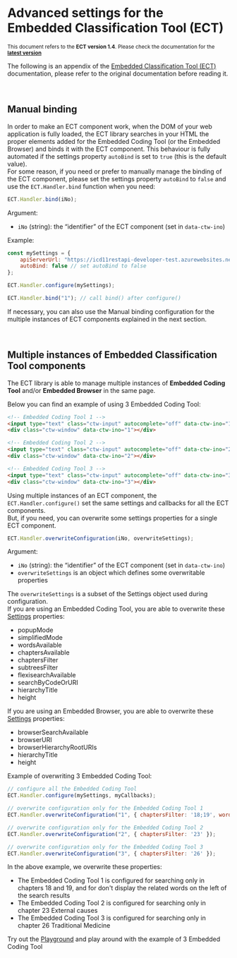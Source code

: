 # Advanced settings for the Embedded Classification Tool (ECT)

<small>This document refers to the **ECT version 1.4**. Please check the documentation for the **[latest version](icd11ect.md)**</small>


The following is an appendix of the [Embedded Classification Tool (ECT)](icd11ect-1.4.md) documentation, please refer to the original documentation before reading it. 

<br/>


## Manual binding

In order to make an ECT component work, when the DOM of your web application is fully loaded, the ECT library searches in your HTML the proper elements added for the Embedded Coding Tool (or the Embedded Browser) and binds it with the ECT component. This behaviour is fully automated if the settings property ``autoBind`` is set to ``true`` (this is the default value).     
For some reason, if you need or prefer to manually manage the binding of the ECT component, please set the settings property ``autoBind`` to ``false`` and use the ``ECT.Handler.bind`` function when you need:

```javascript
ECT.Handler.bind(iNo);
```

Argument:

- `iNo` (string): the “identifier” of the ECT component (set in `data-ctw-ino`)

Example:

```javascript
const mySettings = {
    apiServerUrl: "https://icd11restapi-developer-test.azurewebsites.net",   
    autoBind: false // set autoBind to false
};

ECT.Handler.configure(mySettings);

ECT.Handler.bind("1"); // call bind() after configure()
```

If necessary, you can also use the Manual binding configuration for the multiple instances of ECT components explained in the next section.

<br/>

## Multiple instances of Embedded Classification Tool components

The ECT library is able to manage multiple instances of **Embedded Coding Tool** and/or **Embedded Browser** in the same page. 

Below you can find an example of using 3 Embedded Coding Tool:

```html
<!-- Embedded Coding Tool 1 -->
<input type="text" class="ctw-input" autocomplete="off" data-ctw-ino="1" > 
<div class="ctw-window" data-ctw-ino="1"></div>  

<!-- Embedded Coding Tool 2 -->
<input type="text" class="ctw-input" autocomplete="off" data-ctw-ino="2" > 
<div class="ctw-window" data-ctw-ino="2"></div>  

<!-- Embedded Coding Tool 3 -->
<input type="text" class="ctw-input" autocomplete="off" data-ctw-ino="3" > 
<div class="ctw-window" data-ctw-ino="3"></div>  
```

Using multiple instances of an ECT component, the ``ECT.Handler.configure()`` set the same settings and callbacks for all the ECT components.    
But, if you need, you can overwrite some settings properties for a single ECT component. 

```javascript
ECT.Handler.overwriteConfiguration(iNo, overwriteSettings);
```

Argument:

- `iNo` (string): the “identifier” of the ECT component (set in `data-ctw-ino`)
- ``overwriteSettings`` is an object which defines some overwritable properties


The ``overwriteSettings`` is a subset of the Settings object used during configuration.     
If you are using an Embedded Coding Tool, you are able to overwrite these [Settings](icd11ect-1.4-EmbeddedCodingTool.md#settings) properties:

- popupMode
- simplifiedMode
- wordsAvailable
- chaptersAvailable
- chaptersFilter
- subtreesFilter
- flexisearchAvailable
- searchByCodeOrURI
- hierarchyTitle
- height 

If you are using an Embedded Browser, you are able to overwrite these [Settings](icd11ect-1.4-EmbeddedBrowser.md#settings) properties:

- browserSearchAvailable
- browserURI
- browserHierarchyRootURIs
- hierarchyTitle
- height 



Example of overwriting 3 Embedded Coding Tool:

```javascript
// configure all the Embedded Coding Tool
ECT.Handler.configure(mySettings, myCallbacks);

// overwrite configuration only for the Embedded Coding Tool 1
ECT.Handler.overwriteConfiguration("1", { chaptersFilter: '18;19', wordsAvailable: false });

// overwrite configuration only for the Embedded Coding Tool 2
ECT.Handler.overwriteConfiguration("2", { chaptersFilter: '23' });

// overwrite configuration only for the Embedded Coding Tool 3
ECT.Handler.overwriteConfiguration("3", { chaptersFilter: '26' });
```

In the above example, we overwrite these properties:

- The Embedded Coding Tool 1 is configured for searching only in chapters 18 and 19, and for don't display the related words on the left of the search results
- The Embedded Coding Tool 2 is configured for searching only in chapter 23 External causes
- The Embedded Coding Tool 3 is configured for searching only in chapter 26 Traditional Medicine


Try out the <a href="https://codepen.io/mdonada/pen/rNyQQxg" target="_blank">Playground</a> and play around with the example of 3 Embedded Coding Tool

<br/>